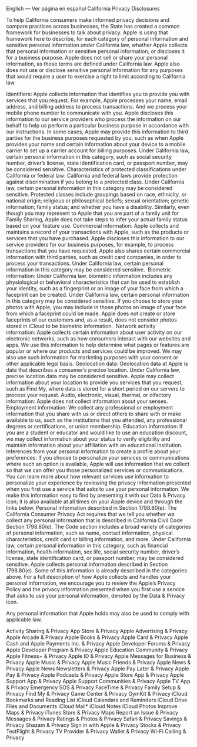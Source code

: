 English — Ver página en español
California Privacy Disclosures

To help California consumers make informed privacy decisions and compare practices across businesses, the State has created a common framework for businesses to talk about privacy. Apple is using that framework here to describe, for each category of personal information and sensitive personal information under California law, whether Apple collects that personal information or sensitive personal information, or discloses it for a business purpose. Apple does not sell or share your personal information, as those terms are defined under California law. Apple also does not use or disclose sensitive personal information for any purposes that would require a user to exercise a right to limit according to California law.

Identifiers: Apple collects information that identifies you to provide you with services that you request. For example, Apple processes your name, email address, and billing address to process transactions. And we process your mobile phone number to communicate with you. Apple discloses this information to our service providers who process the information on our behalf to help us perform a particular business purpose in accordance with our instructions. In some cases, Apple may provide this information to third parties for the business purposes requested by you, such as when Apple provides your name and certain information about your device to a mobile carrier to set up a carrier account for billing purposes. Under California law, certain personal information in this category, such as social security number, driver’s license, state identification card, or passport number, may be considered sensitive.
Characteristics of protected classifications under California or federal law: California and federal laws provide protection against discrimination if you belong to a protected class. Under California law, certain personal information in this category may be considered sensitive. Protected classes include groupings based on race, ethnicity, or national origin; religious or philosophical beliefs; sexual orientation; genetic information; family status; and whether you have a disability. Similarly, even though you may represent to Apple that you are part of a family unit for Family Sharing, Apple does not take steps to infer your actual family status based on your feature use.
Commercial information: Apple collects and maintains a record of your transactions with Apple, such as the products or services that you have purchased. Apple discloses this information to our service providers for our business purposes, for example, to process transactions that you have requested. Apple also shares certain commercial information with third parties, such as credit card companies, in order to process your transactions. Under California law, certain personal information in this category may be considered sensitive. 
Biometric information: Under California law, biometric information includes any physiological or behavioral characteristics that can be used to establish your identity, such as a fingerprint or an image of your face from which a faceprint can be created. Under California law, certain personal information in this category may be considered sensitive. If you choose to store your photos with Apple, you may include in those photos an image of your face from which a faceprint could be made. Apple does not create or store faceprints of our customers and, as a result, does not consider photos stored in iCloud to be biometric information. 
Network activity information: Apple collects certain information about user activity on our electronic networks, such as how consumers interact with our websites and apps. We use this information to help determine what pages or features are popular or where our products and services could be improved. We may also use such information for marketing purposes with your consent or other applicable legal basis.
Geolocation data: Geolocation data at Apple is data that describes a consumer’s precise location. Under California law, precise location data may be considered sensitive. Apple may collect information about your location to provide you services that you request, such as Find My, where data is stored for a short period on our servers to process your request.
Audio, electronic, visual, thermal, or olfactory information: Apple does not collect information about your senses.
Employment information: We collect any professional or employment information that you share with us or direct others to share with or make available to us, such as the institutions that you attended, any professional degrees or certifications, or union membership.
Education information: If you are a student or educator and would like to use an education discount, we may collect information about your status to verify eligibility and maintain information about your affiliation with an educational institution.
Inferences from your personal information to create a profile about your preferences: If you choose to personalize your services or communications where such an option is available, Apple will use information that we collect so that we can offer you those personalized services or communications. You can learn more about how relevant services use information to personalize your experience by reviewing the privacy information presented when you first use a service that asks to use your personal information. We make this information easy to find by presenting it with our Data & Privacy icon; it is also available at all times on your Apple device and through the links below.
Personal information described in Section 1798.80(e): The California Consumer Privacy Act requires that we tell you whether we collect any personal information that is described in California Civil Code Section 1798.80(e). The Code section includes a broad variety of categories of personal information, such as name, contact information, physical characteristics, credit card or billing information, and more. Under California law, certain personal information in this category, such as financial information, health information, sex life, social security number, driver’s license, state identification card, or passport number, may be considered sensitive. Apple collects personal information described in Section 1798.80(e). Some of this information is already described in the categories above. For a full description of how Apple collects and handles your personal information, we encourage you to review the Apple’s Privacy Policy and the privacy information presented when you first use a service that asks to use your personal information, denoted by the Data & Privacy icon.

Any personal information that Apple holds may also be used to comply with applicable law.

Activity Sharing & Privacy
App Store & Privacy
Apple Advertising & Privacy
Apple Arcade & Privacy
Apple Books & Privacy
Apple Card & Privacy
Apple Cash and Apple Payments Inc. & Privacy
Apple Developer Forums & Privacy
Apple Developer Program & Privacy
Apple Education Community & Privacy
Apple Fitness+ & Privacy
Apple ID & Privacy
Apple Messages for Business & Privacy
Apple Music & Privacy
Apple Music Friends & Privacy
Apple News & Privacy
Apple News Newsletters & Privacy
Apple Pay Later & Privacy
Apple Pay & Privacy
Apple Podcasts & Privacy
Apple Store App & Privacy
Apple Support App & Privacy
Apple Support Communities & Privacy
Apple TV App & Privacy
Emergency SOS & Privacy
FaceTime & Privacy
Family Setup & Privacy
Find My & Privacy
Game Center & Privacy
GymKit & Privacy
iCloud Bookmarks and Reading List
iCloud Calendars and Reminders
iCloud Drive Files and Documents
iCloud Mail*
iCloud Notes
iCloud Photos
Improve Maps & Privacy
iTunes Store & Privacy
Maps Report an Issue & Privacy
Messages & Privacy
Ratings & Photos & Privacy
Safari & Privacy
Savings & Privacy
Shazam & Privacy
Sign in with Apple & Privacy
Stocks & Privacy
TestFlight & Privacy
TV Provider & Privacy
Wallet & Privacy
Wi-Fi Calling & Privacy
